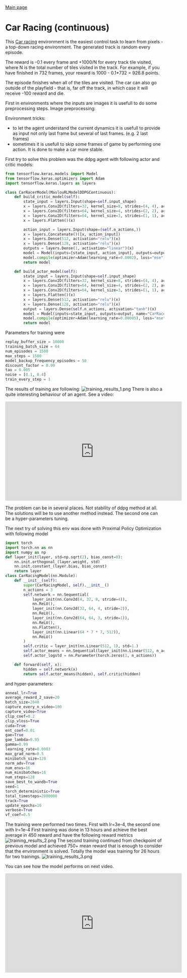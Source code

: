 <a href="/gym">Main page</a>
# Car Racing (continuous)
This [Car racing](https://www.gymlibrary.ml/environments/box2d/car_racing/) environment 
is the easiest control task to learn from pixels - a top-down racing environment. 
The generated track is random every episode.

The reward is -0.1 every frame and +1000/N for every track tile visited,
where N is the total number of tiles visited in the track. For example,
if you have finished in 732 frames, your reward is 1000 - 0.1*732 = 926.8 points.

The episode finishes when all of the tiles are visited. 
The car can also go outside of the playfield - that is, far off the track, 
in which case it will receive -100 reward and die.

First in environments where the inputs are images it is usefull to do some preprocessing steps.
Image preprocessing:

Environment tricks:
- to let the agent understand the current dynamics it is usefull to provide as input not only last frame but 
several of last frames. (e.g. 2 last frames)
- sometimes it is usefull to skip some frames of game by performing one action. It is done to make a car more stable.

First try to solve this problem was the ddpg agent with following actor and critic models:
```python
from tensorflow.keras.models import Model
from tensorflow.keras.optimizers import Adam
import tensorflow.keras.layers as layers

class CarRacerModel(MaslouRLModelDDPGContinuous):
    def build_critic_model(self):
        state_input = layers.Input(shape=self.input_shape)
        x = layers.Conv2D(filters=32, kernel_size=8, strides=(4, 4), activation="relu", data_format='channels_first')(state_input)
        x = layers.Conv2D(filters=64, kernel_size=4, strides=(2, 2), activation="relu", data_format='channels_first')(x)
        x = layers.Conv2D(filters=64, kernel_size=3, strides=(1, 1), activation="relu", data_format='channels_first')(x)
        x = layers.Flatten()(x)

        action_input = layers.Input(shape=(self.n_actions,))
        x = layers.Concatenate()([x, action_input])
        x = layers.Dense(512, activation="relu")(x)
        x = layers.Dense(128, activation="relu")(x)
        outputs = layers.Dense(1, activation="linear")(x)
        model = Model(inputs=[state_input, action_input], outputs=outputs, name="CarRacer_critic")
        model.compile(optimizer=Adam(learning_rate=0.0002), loss="mse")
        return model

    def build_actor_model(self):
        state_input = layers.Input(shape=self.input_shape)
        x = layers.Conv2D(filters=32, kernel_size=8, strides=(4, 4), activation="relu", data_format='channels_first')(state_input)
        x = layers.Conv2D(filters=64, kernel_size=4, strides=(2, 2), activation="relu", data_format='channels_first')(x)
        x = layers.Conv2D(filters=64, kernel_size=3, strides=(1, 1), activation="relu", data_format='channels_first')(x)
        x = layers.Flatten()(x)
        x = layers.Dense(512, activation="relu")(x)
        x = layers.Dense(128, activation="relu")(x)
        output = layers.Dense(self.n_actions, activation="tanh")(x)
        model = Model(inputs=state_input, outputs=output, name="CarRacer_actor")
        model.compile(optimizer=Adam(learning_rate=0.00005), loss="mse")
        return model
```
Parameters for training were
```python
replay_buffer_size = 10000
training_batch_size = 64
num_episodes = 1500
max_steps = 1500
model_backup_frequency_episodes = 50
discount_factor = 0.99
tau = 0.005
noise = [0.1, 0.4]
train_every_step = 1
```
The results of training are following:
![training_results_1.png](training_results_1.png)
There is also a quite interesting behaviour of an agent. See a video:

<p align="center">
<iframe width="560" height="315" src="https://www.youtube.com/embed/ay-UZ1bjXwc" title="YouTube video player" frameborder="0" allow="accelerometer; autoplay; clipboard-write; encrypted-media; gyroscope; picture-in-picture" allowfullscreen></iframe>
</p>

The problem can be in several places. Not stability of ddpg method at all. The solutions will be to use
another method instead. The second one can be a hyper-parameters tuning.

The next try of solving this env was done with Proximal Policy Optimization
with following model
```python
import torch
import torch.nn as nn
import numpy as np
def layer_init(layer, std=np.sqrt(2), bias_const=0):
    nn.init.orthogonal_(layer.weight, std)
    nn.init.constant_(layer.bias, bias_const)
    return layer
class CarRacingModel(nn.Module):
    def __init__(self):
        super(CarRacingModel, self).__init__()
        n_actions = 3
        self.network = nn.Sequential(
            layer_init(nn.Conv2d(4, 32, 8, stride=4)),
            nn.ReLU(),
            layer_init(nn.Conv2d(32, 64, 4, stride=2)),
            nn.ReLU(),
            layer_init(nn.Conv2d(64, 64, 3, stride=1)),
            nn.ReLU(),
            nn.Flatten(),
            layer_init(nn.Linear(64 * 7 * 7, 512)),
            nn.ReLU()
        )
        self.critic = layer_init(nn.Linear(512, 1), std=1.)
        self.actor_means = nn.Sequential(layer_init(nn.Linear(512, n_actions), std=0.01), nn.Tanh())
        self.actor_logstd = nn.Parameter(torch.zeros(1, n_actions))

    def forward(self, x):
        hidden = self.network(x)
        return self.actor_means(hidden), self.critic(hidden)
```

and hyper-parameters:
```python
anneal_lr=True
average_reward_2_save=20
batch_size=2048
capture_every_n_video=100
capture_video=True
clip_coef=0.2
clip_vloss=True
cuda=True
ent_coef=0.01
gae=True
gae_lambda=0.95
gamma=0.99
learning_rate=0.0003
max_grad_norm=0.5
minibatch_size=128
norm_adv=True
num_envs=16
num_minibatches=16
num_steps=128
save_best_to_wandb=True
seed=1
torch_deterministic=True
total_timesteps=2000000
track=True
update_epochs=10
verbose=True
vf_coef=0.5
```
The training were performed two times. First with lr=3e-4, the second one with lr=1e-4
First training was done in 13 hours and achieve the best average in 450 reward and have the following reward metrics
![training_results_2.png](training_results_2.png)
The second training continued from checkpoint of previous model and achieved 750+ mean reward that is enough to 
consider that the environment is solved. Totally the model was training for 26 hours for two trainings.
![training_results_3.png](training_results_3.png)

You can see how the model performs on next video.
<p align="center">
<iframe width="560" height="315" src="https://www.youtube.com/embed/whDEGTncRp8" title="YouTube video player" frameborder="0" allow="accelerometer; autoplay; clipboard-write; encrypted-media; gyroscope; picture-in-picture" allowfullscreen></iframe>
</p>